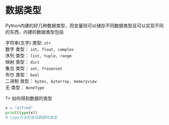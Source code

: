 # 数据类型

Python内建的好几种数据类型，而变量则可以储存不同数据类型且可以实现不同的东西，内建的数据类型包括

字符串(文字) 类型:      ```str```<br>
数字 类型：             ```int, float, complex``` <br>
序列 类型：             ```list, tuple, range``` <br>
映射 类型：             ```dict``` <br>
集合 类型：             ```set, frozenset``` <br>
布尔 类型：             ```bool``` <br>
二进制 类型：           ```bytes, byterray, memoryview``` <br>
无 类型：               ```NoneType``` <br>

?> 如何得到数据的类型
```python
x = "alfred"
print(type(x))
# type方法将返回数据的类型
```